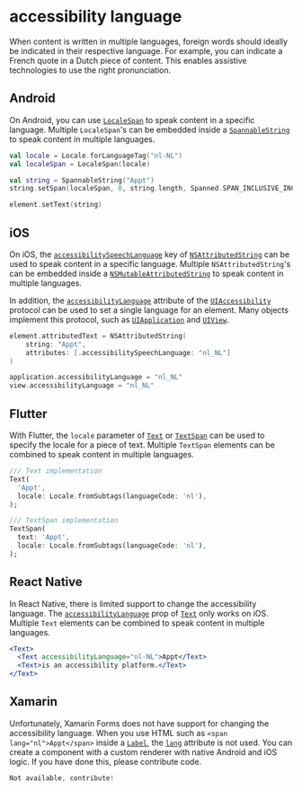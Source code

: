 # accessibility language

When content is written in multiple languages, foreign words should ideally be indicated in their respective language. For example, you can indicate a French quote in a Dutch piece of content. This enables assistive technologies to use the right pronunciation.

## Android

On Android, you can use [`LocaleSpan`](https://developer.android.com/reference/android/text/style/LocaleSpan) to speak content in a specific language. Multiple `LocaleSpan`'s can be embedded inside a [`SpannableString`](https://developer.android.com/reference/android/text/SpannableString) to speak content in multiple languages.

```kotlin
val locale = Locale.forLanguageTag("nl-NL")
val localeSpan = LocaleSpan(locale)

val string = SpannableString("Appt")
string.setSpan(localeSpan, 0, string.length, Spanned.SPAN_INCLUSIVE_INCLUSIVE)

element.setText(string)
```

## iOS

On iOS, the [`accessibilitySpeechLanguage`](https://developer.apple.com/documentation/foundation/nsattributedstring/key/1620188-accessibilityspeechlanguage) key of [`NSAttributedString`](https://developer.apple.com/documentation/foundation/nsattributedstring) can be used to speak content in a specific language. Multiple `NSAttributedString`'s can be embedded inside a [`NSMutableAttributedString`](https://developer.apple.com/documentation/foundation/nsmutableattributedstring) to speak content in multiple languages.

In addition, the [`accessibilityLanguage`](https://developer.apple.com/documentation/objectivec/nsobject/1615192-accessibilitylanguage) attribute of the [`UIAccessibility`](https://developer.apple.com/documentation/objectivec/nsobject/uiaccessibility) protocol can be used to set a single language for an element. Many objects implement this protocol, such as [`UIApplication`](https://developer.apple.com/documentation/uikit/uiapplication/) and [`UIView`](https://developer.apple.com/documentation/uikit/uiview/).

```swift
element.attributedText = NSAttributedString(
    string: "Appt", 
    attributes: [.accessibilitySpeechLanguage: "nl_NL"]
)

application.accessibilityLanguage = "nl_NL"
view.accessibilityLanguage = "nl_NL"
```

## Flutter

With Flutter, the `locale` parameter of [`Text`](https://api.flutter.dev/flutter/widgets/Text-class.html) or [`TextSpan`](https://api.flutter.dev/flutter/painting/TextSpan-class.html) can be used to specify the locale for a piece of text. Multiple `TextSpan` elements can be combined to speak content in multiple languages.

```dart
/// Text implementation
Text(
  'Appt',
  locale: Locale.fromSubtags(languageCode: 'nl'),
);

/// TextSpan implementation
TextSpan(
  text: 'Appt',
  locale: Locale.fromSubtags(languageCode: 'nl'),
);
```

## React Native

In React Native, there is limited support to change the accessibility language. The [`accessibilityLanguage`](https://reactnative.dev/docs/text#accessibilitylanguage-ios) prop of [`Text`](https://reactnative.dev/docs/text) only works on iOS. Multiple `Text` elements can be combined to speak content in multiple languages.

```jsx
<Text>
  <Text accessibilityLanguage="nl-NL">Appt</Text>
  <Text>is an accessibility platform.</Text>
</Text>
```

## Xamarin

Unfortunately, Xamarin Forms does not have support for changing the accessibility language. When you use HTML such as `<span lang="nl">Appt</span>` inside a [`Label`](https://docs.microsoft.com/en-us/xamarin/xamarin-forms/user-interface/text/label), the [`lang`](https://www.w3schools.com/tags/att_global_lang.asp) attribute is not used. You can create a component with a custom renderer with native Android and iOS logic. If you have done this, please contribute code.

```csharp
Not available, contribute!
```
